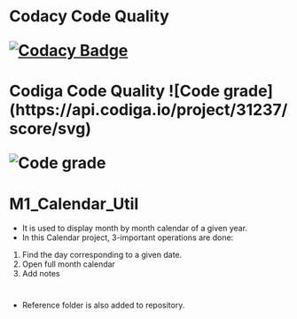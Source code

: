 <h1> Codacy Code Quality
  
[![Codacy Badge](https://app.codacy.com/project/badge/Grade/8b6bf71f1f9b4bfaa2c489ce561ad24a)](https://www.codacy.com/gh/aymen2106/M1_Calendar_Util/dashboard?utm_source=github.com&amp;utm_medium=referral&amp;utm_content=aymen2106/M1_Calendar_Util&amp;utm_campaign=Badge_Grade)
  
<h1> Codiga Code Quality 
   ![Code grade](https://api.codiga.io/project/31237/score/svg)
 
 ![Code grade](https://api.codiga.io/project/31237/status/svg)
  
# M1_Calendar_Util
* It is used to display month by month calendar of a given year.
* In this Calendar project, 3-important operations are done:
1. Find the day corresponding to a given date.
2. Open full month calendar
3. Add notes 

#
* Reference folder is also added to repository.
#
